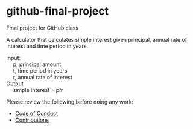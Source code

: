 # github-final-project
Final project for GitHub class

A calculator that calculates simple interest given principal, annual rate of interest and time period in years.  
  
Input:  
&emsp; p, principal amount  
&emsp; t, time period in years  
&emsp; r, annual rate of interest  
Output  
&emsp; simple interest = p*t*r  

Please review the following before doing any work: 
- [Code of Conduct](https://github.com/aminojaku/github-final-project/blob/main/CODE_OF_CONDUCT.md)  
- [Contributions](https://github.com/aminojaku/github-final-project/blob/main/CONTRIBUTING.md)  
